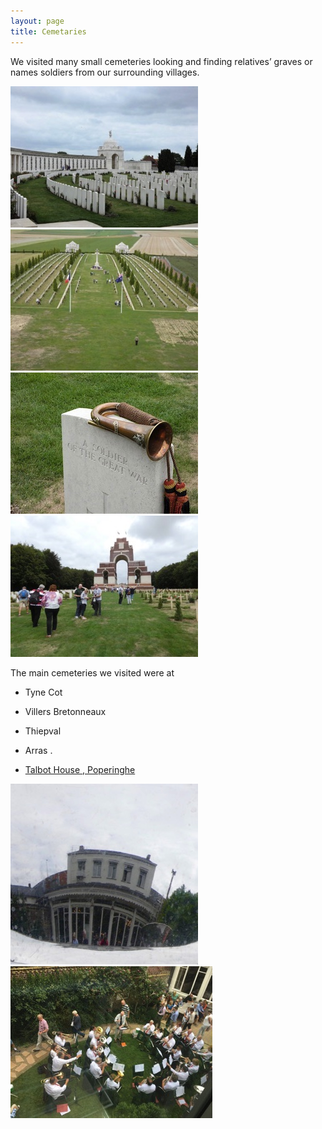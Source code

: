 ```yaml
---
layout: page
title: Cemetaries
---
```


We visited many small cemeteries looking and finding relatives’ graves or names soldiers from our surrounding villages.

![](/assets/images/cemeteries-/P1020115-filtered.jpg)
![](/assets/images/cemeteries-/P1020227.jpg)
![](/assets/images/cemeteries-/P1020235-filtered.jpg)
![](/assets/images/cemeteries-/P1020234.jpg)

The main cemeteries we visited were at 

- Tyne Cot 

- Villers Bretonneaux

- Thiepval

- Arras .

- [Talbot House , Poperinghe](https://www.talbothouse.be/museum/home)

![](/assets/images/cemeteries-/P1020148.jpg)
![](/assets/images/cemeteries-/IMG_0572-1.jpg)
